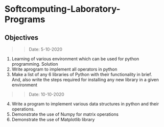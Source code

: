 # Softcomputing-Laboratory-Programs

## Objectives

>> Date: 5-10-2020
1.  Learning of various environment which can be used for python programming.
Solution
2. Write aprogram to implement all operators in python
3. Make a list of any 6 libraries of Python with their functionality in brief. And, also write the steps required for installing any new library in a given environment


>> Date: 10-10-2020
4. Write a program to implement various data structures in python and their operations.
5. Demonstrate the use of Numpy for matrix operations
6. Demonstrate the use of Matplotlib library

